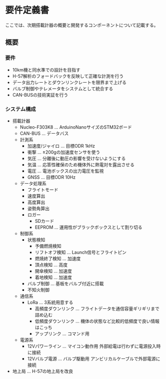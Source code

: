 # 要件定義書

ここでは、次期搭載計器の概要と開発するコンポーネントについて記載する。

## 概要

### 要件

- 10km機と同水準での設計を目指す
- H-57解析のフォードバックを反映して正確な計測を行う
- データ出力レートとダウンリンクレートを限界まで上げる
- バルブ制御やテレメータをシステムとして統合する
- CAN-BUSの技術実証を行う

### システム構成

- 搭載計器
  - Nucleo-F303K8 ... ArduinoNanoサイズのSTM32ボード
  - CAN-BUS ... データバス
  - 計測系
    - 加速度/ジャイロ ... 目標ODR 1kHz
    - 衝撃 ... ±200gの加速度センサを使う
    - 気圧 ... 分離後に動圧の影響を受けないようにする
    - 気温 ... 応答性確保のため機体外に熱電対を露出させる
    - 電圧 ... 電池ボックスの出力電圧を監視
    - GNSS ... 目標ODR 10Hz
  - データ処理系
    - フライトモード
    - 速度算出
    - 高度算出
    - 姿勢角算出
    - ロガー
      - SDカード
      - EEPROM ... 運用性がブラックボックスとして割り切る
  - 制御系
    - 状態検知
      - 予備燃焼検知
      - リフトオフ検知 ... Launch信号とフライトピン
      - 燃焼終了検知 ... 加速度
      - 頂点検知 ... 高度
      - 開傘検知 ... 加速度
      - 着地検知 ... 加速度
    - バルブ制御 ... 基板をバルブ付近に搭載
    - 不知火制御
  - 通信系
    - LoRa ... 3系統用意する
      - 高頻度ダウンリンク ... フライトデータを通信容量ギリギリまで詰め込む
      - 低頻度ダウンリンク ... 機体の状態など比較的低頻度で良い情報はこっち
      - アップリンク ... コマンド用
  - 電源系
    - 12Vパワーライン ... マイコン動作用 外部給電は行わずに電源投入時に接続
    - 12Vバルブ電源 ... バルブ駆動用 アンビリカルケーブルで外部電源に接続
- 地上局 ... H-57の地上局を改良

